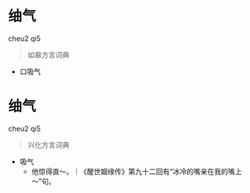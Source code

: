 # 䌷气
cheu2 qi5
> 如皋方言词典
- 口吸气

# 䌷气
cheu2 qi5
> 兴化方言词典
- 吸气
  - 他惊得直～。｜《醒世姻缘传》第九十二回有“冰冷的嘴亲在我的嘴上～”句。
